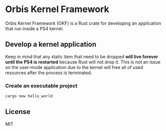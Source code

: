 # Orbis Kernel Framework

Orbis Kernel Framework (OKF) is a Rust crate for developing an application that run inside a PS4 kernel.

## Develop a kernel application

Keep in mind that any static item that need to be dropped **will live forever until the PS4 is restarted** because Rust will not drop it. This is not an issue on the user-mode application due to the kernel will free all of used resources after the process is terminated.

### Create an executable project

```sh
cargo new hello_world
```

## License

MIT
